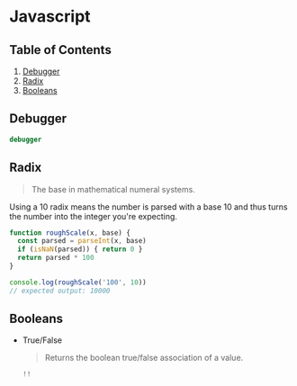 # Javascript

## Table of Contents
1. [Debugger](#debugger)
1. [Radix](#radix)
1. [Booleans](#booleans)

## Debugger
```javascript
debugger
```

## Radix
> The base in mathematical numeral systems.

Using a 10 radix means the number is parsed with a base 10 and thus turns the number into the integer you're expecting.
```javascript
function roughScale(x, base) {
  const parsed = parseInt(x, base)
  if (isNaN(parsed)) { return 0 }
  return parsed * 100
}

console.log(roughScale('100', 10))
// expected output: 10000
```

## Booleans
* True/False  
  > Returns the boolean true/false association of a value.
  ```javascript
  !!
  ```
